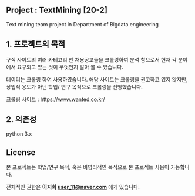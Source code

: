 ## Project : TextMining [20-2]
Text mining team project in Department of Bigdata engineering

## 1. 프로젝트의 목적
구직 사이트의 여러 카테고리 안 채용공고들을 크롤링하여 분석 함으로서
현재 각 분야에서 요구되고 있는 것이 무엇인지 알아 볼 수 있습니다.

데이터는 크롤링 하여 사용하였습니다. 
해당 사이트는 크롤링을 권고하고 있지 않지만, 
상업적 용도가 아닌 학업/ 연구 목적으로 크롤링을 진행했습니다.

크롤링 사이트 : https://www.wanted.co.kr/

## 2. 의존성

python 3.x


## License
본 프로젝트는 학업/연구 목적, 혹은 비영리적인 목적으로 본 프로젝트 사용이 가능합니다.

전체적인 권한은 **이지희 user_11@naver.com** 에게 있습니다.